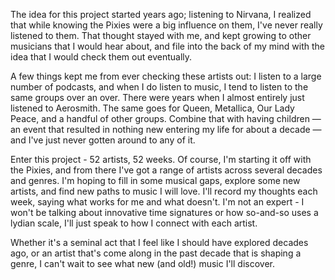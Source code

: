 <!-- markdownlint-disable MD041 -->
The idea for this project started years ago; listening to Nirvana, I realized that while knowing the Pixies were a big influence on them, I've never really listened to them.
That thought stayed with me, and kept growing to other musicians that I would hear about, and file into the back of my mind with the idea that I would check them out eventually.

A few things kept me from ever checking these artists out: I listen to a large number of podcasts, and when I do listen to music, I tend to listen to the same groups over an over.
There were years when I almost entirely just listened to Aerosmith.
The same goes for Queen, Metallica, Our Lady Peace, and a handful of other groups.
Combine that with having children — an event that resulted in nothing new entering my life for about a decade — and I've just never gotten around to any of it.

Enter this project - 52 artists, 52 weeks. Of course, I'm starting it off with the Pixies, and from there I've got a range of artists across several decades and genres.
I'm hoping to fill in some musical gaps, explore some new artists, and find new paths to music I will love.
I'll record my thoughts each week, saying what works for me and what doesn't.
I'm not an expert - I won't be talking about innovative time signatures or how so-and-so uses a lydian scale, I'll just speak to how I connect with each artist.

Whether it's a seminal act that I feel like I should have explored decades ago, or an artist that's come along in the past decade that is shaping a genre, I can't wait to see what new (and old!) music I'll discover.

